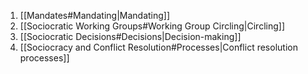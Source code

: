 1. [[Mandates#Mandating|Mandating]]
2. [[Sociocratic Working Groups#Working Group Circling|Circling]]
3. [[Sociocratic Decisions#Decisions|Decision-making]]
4. [[Sociocracy and Conflict Resolution#Processes|Conflict resolution processes]]
